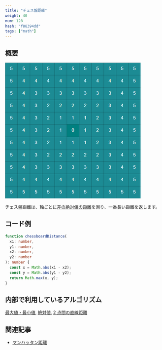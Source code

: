 ```yaml
---
title: "チェス盤距離"
weight: 40
num: 128
hash: "f88394dd"
tags: ["math"]
---
```


## 概要

![](./static/images/f88394dd/0.png)

チェス盤距離は、軸ごとに[差の絶対値の距離](/b98d6da4/)を測り、一番長い距離を返します。

## コード例

```typescript
function chessboardDistance(
  x1: number,
  y1: number,
  x2: number,
  y2: number
): number {
  const x = Math.abs(x1 - x2);
  const y = Math.abs(y1 - y2);
  return Math.max(x, y);
}
```

## 内部で利用しているアルゴリズム

[最大値・最小値](/82214a1b/), [絶対値](/d8886583/), [2 点間の直線距離](/b98d6da4/)

## 関連記事

- [マンハッタン距離](/3385ebb2/)
